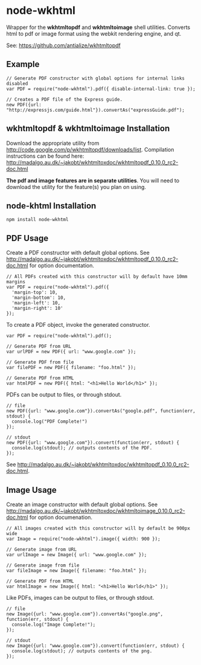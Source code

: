# node-wkhtml

Wrapper for the **wkhtmltopdf** and **wkhtmltoimage** shell utilities. Converts html to pdf or image format using the webkit rendering engine, and qt.

See: https://github.com/antialize/wkhtmltopdf

## Example

    // Generate PDF constructor with global options for internal links disabled
    var PDF = require("node-wkhtml").pdf({ disable-internal-link: true });

    // Creates a PDF file of the Express guide.
    new PDF({url: "http://expressjs.com/guide.html"}).convertAs("expressGuide.pdf");

## wkhtmltopdf & wkhtmltoimage Installation

Download the appropriate utility from http://code.google.com/p/wkhtmltopdf/downloads/list. Compilation instructions can be found here: http://madalgo.au.dk/~jakobt/wkhtmltoxdoc/wkhtmltopdf_0.10.0_rc2-doc.html

**The pdf and image features are in separate utilities**. You will need to download the utility for the feature(s) you plan on using.

## node-khtml Installation

    npm install node-wkhtml
    
## PDF Usage

Create a PDF constructor with default global options. See http://madalgo.au.dk/~jakobt/wkhtmltoxdoc/wkhtmltopdf_0.10.0_rc2-doc.html for option documentation.
    
    // All PDFs created with this constructor will by default have 10mm margins
    var PDF = require("node-wkhtml").pdf({ 
      'margin-top': 10, 
      'margin-bottom': 10, 
      'margin-left': 10, 
      'margin-right': 10' 
    });
    
To create a PDF object,  invoke the generated constructor.

    var PDF = require("node-wkhtml").pdf();

    // Generate PDF from URL
    var urlPDF = new PDF({ url: "www.google.com" });

    // Generate PDF from file
    var filePDF = new PDF({ filename: "foo.html" });
 
    // Generate PDF from HTML
    var htmlPDF = new PDF({ html: "<h1>Hello World</h1>" });

PDFs can be output to files, or through stdout.

    // file
    new PDF({url: "www.google.com"}).convertAs("google.pdf", function(err, stdout) {
      console.log("PDF Complete!")
    });
    
    // stdout
    new PDF({url: "www.google.com"}).convert(function(err, stdout) {
      console.log(stdout); // outputs contents of the PDF.
    });


See http://madalgo.au.dk/~jakobt/wkhtmltoxdoc/wkhtmltopdf_0.10.0_rc2-doc.html.

## Image Usage

Create an image constructor with default global options. See http://madalgo.au.dk/~jakobt/wkhtmltoxdoc/wkhtmltoimage_0.10.0_rc2-doc.html for option documenation.

    // All images created with this constructor will by default be 900px wide
    var Image = require("node-wkhtml").image({ width: 900 });
    
    // Generate image from URL
    var urlImage = new Image({ url: "www.google.com" });
    
    // Generate image from file
    var fileImage = new Image({ filename: "foo.html" });
    
    // Generate PDF from HTML
    var htmlImage = new Image({ html: "<h1>Hello World</h1>" });
    
Like PDFs, images can be output to files, or through stdout.

    // file
    new Image({url: "www.google.com"}).convertAs("google.png", function(err, stdout) {
      console.log("Image Complete!");
    });

    // stdout
    new Image({url: "www.google.com"}).convert(function(err, stdout) {
      console.log(stdout); // outputs contents of the png.
    });